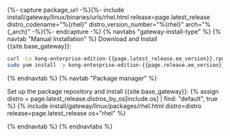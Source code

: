 {%- capture package_url -%}{%- include install/gateway/linux/binaries/urls/rhel.html release=page.latest_release distro_codename="%{rhel}" distro_version_number="%{rhel}" arch="%{_arch}" -%}{%- endcapture -%}
{% navtabs "gateway-install-type" %}
{% navtab "Manual Installation" %}
Download and Install {{site.base_gateway}}:
```sh
curl -Lo kong-enterprise-edition-{{page.latest_release.ee_version}}.rpm $(rpm --eval {{package_url}})
sudo yum install -y kong-enterprise-edition-{{page.release.ee_version}}.rpm
```

{% endnavtab %}
{% navtab "Package manager" %}

Set up the package repository and install {{site.base_gateway}}:
{% assign distro = page.latest_release.distros_by_os[include.os] | find: "default", true %}
{% include install/gateway/linux/packages/rhel.html distro=distro release=page.latest_release os="rhel" %}

{% endnavtab %}
{% endnavtabs %}